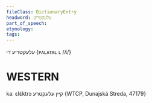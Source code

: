 ```yaml
---
fileClass: DictionaryEntry
headword: עלעקטריע
part_of_speech: 
etymology: 
tags: 
---
```

עלעקטריע
די
{ᴘᴀʟᴀᴛᴀʟ ʟ /ʎ/}

WESTERN
========

kaː ɛlɛ́ktrɔ קיין עלעקטרע {WTCP, Dunajská Streda, 47179}
